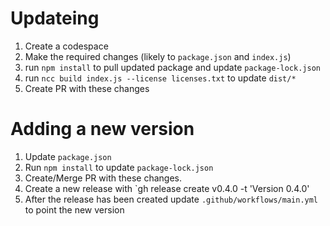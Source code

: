 # Updateing
1. Create a codespace
1. Make the required changes (likely to `package.json` and `index.js`)
1. run `npm install` to pull updated package and update `package-lock.json`
1. run `ncc build index.js --license licenses.txt` to update `dist/*`
1. Create PR with these changes


# Adding a new version
1. Update `package.json`
1. Run `npm install` to update `package-lock.json`
1. Create/Merge PR with these changes.
1. Create a new release with `gh release create v0.4.0 -t 'Version 0.4.0'
1. After the release has been created update `.github/workflows/main.yml` to point the new version

